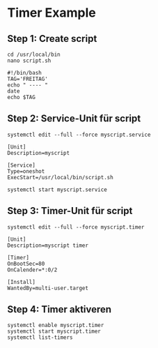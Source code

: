 # Timer Example

## Step 1: Create script 

```
cd /usr/local/bin 
nano script.sh 
```


```
#!/bin/bash
TAG='FREITAG'
echo " ---- " 
date 
echo $TAG 
```

## Step 2: Service-Unit für script 

```
systemctl edit --full --force myscript.service
```

```
[Unit]
Description=myscript 

[Service]
Type=oneshot 
ExecStart=/usr/local/bin/script.sh
```

```
systemctl start myscript.service 
```


## Step 3: Timer-Unit für script 

```
systemctl edit --full --force myscript.timer
```

```
[Unit]
Description=myscript timer 

[Timer]
OnBootSec=80
OnCalender=*:0/2

[Install]
WantedBy=multi-user.target
```

## Step 4: Timer aktiveren 

```
systemctl enable myscript.timer
systemctl start myscript.timer 
systemctl list-timers 
```

